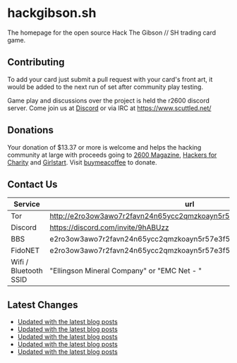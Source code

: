 # hackgibson.sh
The homepage for the open source Hack The Gibson // SH trading card game.


## Contributing

To add your card just submit a pull request with your card's front art, it would be added to the next run of set after community play testing.

Game play and discussions over the project is held the r2600 discord server. Come join us at [Discord](https://discord.com/invite/9hABUzz) or via IRC at https://www.scuttled.net/


## Donations

Your donation of $13.37 or more is welcome and helps the hacking community at large with proceeds going to [2600 Magazine](https://2600.com/), [Hackers for Charity](https://hackersforcharity.org) and [Girlstart](https://girlstart.org).  Visit [buymeacoffee](https://www.buymeacoffee.com/hackgibson.sh) to donate.


## Contact Us

Service | url
-|-
Tor | http://e2ro3ow3awo7r2favn24n65ycc2qmzkoayn5r57e3f56nvjwdcgg32ad.onion
Discord | https://discord.com/invite/9hABUzz
BBS | e2ro3ow3awo7r2favn24n65ycc2qmzkoayn5r57e3f56nvjwdcgg32ad.onion:23
FidoNET | e2ro3ow3awo7r2favn24n65ycc2qmzkoayn5r57e3f56nvjwdcgg32ad.onion:24554
Wifi / Bluetooth SSID | "Ellingson Mineral Company" or "EMC Net - <fidonet address>"

## Latest Changes
<!-- BLOG-POST-LIST:START -->
- [Updated with the latest blog posts](https://github.com/DFW2600/hackgibson.sh/commit/026033a7ec2d0d81d34291019984b4138c6550ed)
- [Updated with the latest blog posts](https://github.com/DFW2600/hackgibson.sh/commit/1ada450deb7ad0ddbc7f54f44ae274c375b242c4)
- [Updated with the latest blog posts](https://github.com/DFW2600/hackgibson.sh/commit/ac3a7139c9642406c92749983ba4a1f3b2366eec)
- [Updated with the latest blog posts](https://github.com/DFW2600/hackgibson.sh/commit/7dbf693672161f5986ce5e358cdf67073fd9e5ca)
- [Updated with the latest blog posts](https://github.com/DFW2600/hackgibson.sh/commit/b6be0c6a5cc50ae1ae8e845487a7bad67cbea276)
<!-- BLOG-POST-LIST:END -->

